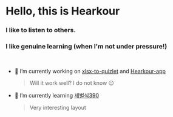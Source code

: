 # Hello, this is Hearkour


### I like to listen to others.

### I like genuine learning (when I'm not under pressure!)
<br>

- 🔭 I’m currently working on [xlsx-to-quizlet](https://github.com/Hearkour/xlsx-to-quizlet) and [Hearkour-app](https://github.com/Hearkour/Hearkour-app)
  
  > Will it work well? I do not know 😉
  
- 🌱 I’m currently learning [세벌식390](https://typing.malangmalang.com/)

  > Very interesting layout
  

<!--
**Hearkour/Hearkour** is a ✨ _special_ ✨ repository because its `README.md` (this file) appears on your GitHub profile.

### Hi there 👋

Here are some ideas to get you started:

- 🔭 I’m currently working on ...
- 🌱 I’m currently learning ...
- 👯 I’m looking to collaborate on ...
- 🤔 I’m looking for help with ...
- 💬 Ask me about ...
- 📫 How to reach me: ...
- 😄 Pronouns: ...
- ⚡ Fun fact: ...
-->
